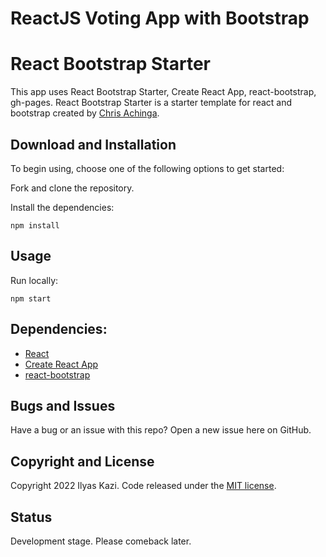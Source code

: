 # ReactJS Voting App with Bootstrap

# React Bootstrap Starter
This app uses React Bootstrap Starter, Create React App, react-bootstrap, gh-pages.
React Bootstrap Starter is a starter template for react and bootstrap created by [Chris Achinga](http://chrisdev.netlify.app). 


## Download and Installation

To begin using, choose one of the following options to get started:

Fork and clone the repository.

Install the dependencies:

```powershell-interactive
npm install
```

## Usage

Run locally:

```powershell-interactive
npm start
```

## Dependencies:

- [React](https://reactjs.org/)
- [Create React App](https://create-react-app.dev/)
- [react-bootstrap](https://react-bootstrap.github.io/)

## Bugs and Issues

Have a bug or an issue with this repo? Open a new issue here on GitHub.

## Copyright and License

Copyright 2022 Ilyas Kazi. Code released under the [MIT license](LICENSE).

## Status
Development stage. Please comeback later.